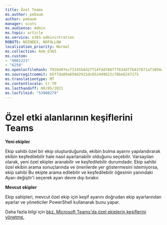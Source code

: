 ```yaml
---
title: Özel Teams
ms.author: pebaum
author: pebaum
manager: scotv
ms.audience: Admin
ms.topic: article
ms.service: o365-administration
ROBOTS: NOINDEX, NOFOLLOW
localization_priority: Normal
ms.collection: Adm_O365
ms.custom:
- "9001223"
- "6258"
ms.openlocfilehash: f92bd97ecf3145b4d27f14fdd788f7f83ddffb827871af3894aec78ba30f6a48
ms.sourcegitcommit: b5f7da89a650d2915dc652449623c78be6247175
ms.translationtype: MT
ms.contentlocale: tr-TR
ms.lasthandoff: 08/05/2021
ms.locfileid: "53960279"
---
```

# <a name="managing-discovery-of-private-teams"></a>Özel etki alanlarının keşiflerini Teams

**Yeni ekipler**

Ekip sahibi özel bir ekip oluşturduğunda, ekibin bulma ayarını yapılandırarak ekibin keşfedilebilir hale nasıl ayarlanabilir olduğunu seçebilir. Varsayılan olarak, yeni özel ekipler aranabilir ve keşfedilebilir durumdadır. Ekip sahibi özel ekibin arama sonuçlarında ve önerilerde yer göstermesini istemiyorsa, ekip sahibi Bu ekipte arama edilebilir ve keşfedilebilir öğesinin yanındaki Ayarı değiştir'i seçerek ayarı devre dışı bırakır.  

**Mevcut ekipler**

Ekip sahipleri, mevcut özel ekip için keşif ayarını doğrudan ekip ayarlarından ayarlar ve yöneticiler PowerShell kullanarak bunu yapar.  

Daha fazla bilgi için [bkz. Microsoft Teams'da özel ekiplerin keşiflerini yönetme.](https://docs.microsoft.com/microsoftteams/manage-discovery-of-private-teams)
